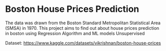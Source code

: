 
# Boston House Prices Prediction

The data was drawn from the Boston Standard Metropolitan Statistical Area (SMSA) in 1970. This project aims to find out about house prices prediction in boston using Regression Algorithm and ML models Unsupervised

Dataset: https://www.kaggle.com/datasets/vikrishnan/boston-house-prices

